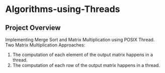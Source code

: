 # Algorithms-using-Threads
## Project Overview
Implementing Merge Sort and Matrix Multiplication using POSIX Thread.
Two Matrix Multiplication Approaches:
1. The computation of each element of the output matrix happens in a thread.
2.  The computation of each row of the output matrix happens in a thread.
